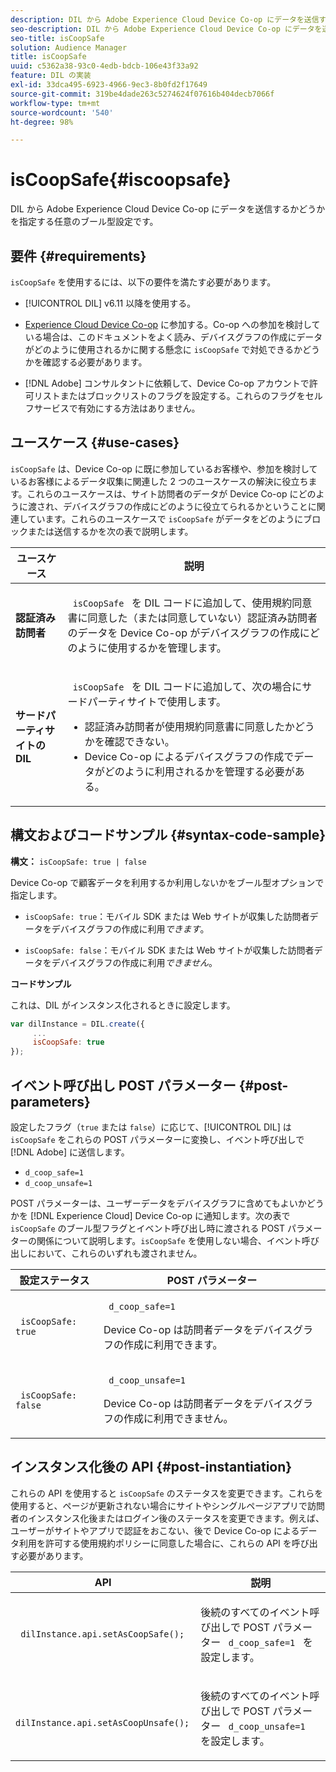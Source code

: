 ```yaml
---
description: DIL から Adobe Experience Cloud Device Co-op にデータを送信するかどうかを指定する任意のブール型設定です。
seo-description: DIL から Adobe Experience Cloud Device Co-op にデータを送信するかどうかを指定する任意のブール型設定です。
seo-title: isCoopSafe
solution: Audience Manager
title: isCoopSafe
uuid: c5362a38-93c0-4edb-bdcb-106e43f33a92
feature: DIL の実装
exl-id: 33dca495-6923-4966-9ec3-8b0fd2f17649
source-git-commit: 319be4dade263c5274624f07616b404decb7066f
workflow-type: tm+mt
source-wordcount: '540'
ht-degree: 98%

---
```


# isCoopSafe{#iscoopsafe}

DIL から Adobe Experience Cloud Device Co-op にデータを送信するかどうかを指定する任意のブール型設定です。

## 要件 {#requirements}

`isCoopSafe` を使用するには、以下の要件を満たす必要があります。

* [!UICONTROL DIL] v6.11 以降を使用する。
* [Experience Cloud Device Co-op](https://experienceleague.adobe.com/docs/device-co-op/using/home.html) に参加する。Co-op への参加を検討している場合は、このドキュメントをよく読み、デバイスグラフの作成にデータがどのように使用されるかに関する懸念に `isCoopSafe` で対処できるかどうかを確認する必要があります。

* [!DNL Adobe] コンサルタントに依頼して、Device Co-op アカウントで許可リストまたはブロックリストのフラグを設定する。これらのフラグをセルフサービスで有効にする方法はありません。

## ユースケース {#use-cases}

`isCoopSafe` は、Device Co-op に既に参加しているお客様や、参加を検討しているお客様によるデータ収集に関連した 2 つのユースケースの解決に役立ちます。これらのユースケースは、サイト訪問者のデータが Device Co-op にどのように渡され、デバイスグラフの作成にどのように役立てられるかということに関連しています。これらのユースケースで `isCoopSafe` がデータをどのようにブロックまたは送信するかを次の表で説明します。

<table id="table_A24C63D2A21F47EDBAC8FA5E7BE888D8"> 
 <thead> 
  <tr> 
   <th colname="col1" class="entry"> ユースケース </th> 
   <th colname="col2" class="entry"> 説明 </th> 
  </tr> 
 </thead>
 <tbody> 
  <tr> 
   <td colname="col1"> <p> <b>認証済み訪問者</b> </p> </td> 
   <td colname="col2"> <p><code> isCoopSafe </code> を <span class="wintitle">DIL</span> コードに追加して、使用規約同意書に同意した（または同意していない）認証済み訪問者のデータを Device Co-op がデバイスグラフの作成にどのように使用するかを管理します。 </p> </td> 
  </tr> 
  <tr> 
   <td colname="col1"> <p> <b>サードパーティサイトの DIL</b> </p> </td> 
   <td colname="col2"> <p><code> isCoopSafe </code> を <span class="wintitle">DIL</span> コードに追加して、次の場合にサードパーティサイトで使用します。 </p> <p> 
     <ul id="ul_C27BB26510314834A2A7CD99D46DA4AC"> 
      <li id="li_4E6AE574F18646F09C0CF4553EEA1A9E">認証済み訪問者が使用規約同意書に同意したかどうかを確認できない。 </li> 
      <li id="li_26D0561BF32B4278B0A6B5082C17FED8">Device Co-op によるデバイスグラフの作成でデータがどのように利用されるかを管理する必要がある。 </li> 
     </ul> </p> </td> 
  </tr> 
 </tbody> 
</table>

## 構文およびコードサンプル {#syntax-code-sample}

**構文：** `isCoopSafe: true | false`

Device Co-op で顧客データを利用するか利用しないかをブール型オプションで指定します。

* `isCoopSafe: true`：モバイル SDK または Web サイトが収集した訪問者データをデバイスグラフの作成に利用&#x200B;*できます*。

* `isCoopSafe: false`：モバイル SDK または Web サイトが収集した訪問者データをデバイスグラフの作成に利用&#x200B;*できません*。

**コードサンプル**

これは、DIL がインスタンス化されるときに設定します。

```js
var dilInstance = DIL.create({ 
     ... 
     isCoopSafe: true 
});
```

## イベント呼び出し POST パラメーター {#post-parameters}

設定したフラグ（`true` または `false`）に応じて、[!UICONTROL DIL] は `isCoopSafe` をこれらの POST パラメーターに変換し、イベント呼び出しで [!DNL Adobe] に送信します。

* `d_coop_safe=1`
* `d_coop_unsafe=1`

POST パラメーターは、ユーザーデータをデバイスグラフに含めてもよいかどうかを [!DNL Experience Cloud] Device Co-op に通知します。次の表で `isCoopSafe` のブール型フラグとイベント呼び出し時に渡される POST パラメーターの関係について説明します。`isCoopSafe` を使用しない場合、イベント呼び出しにおいて、これらのいずれも渡されません。

<table id="table_0A544534CA904F4D9836A34B8C1EACBB"> 
 <thead> 
  <tr> 
   <th colname="col1" class="entry"> 設定ステータス </th> 
   <th colname="col2" class="entry"> POST パラメーター </th> 
  </tr> 
 </thead>
 <tbody> 
  <tr> 
   <td colname="col1"> <p> <code> isCoopSafe: true </code> </p> </td> 
   <td colname="col2"> <p> <code> d_coop_safe=1 </code> </p> <p>Device Co-op は訪問者データをデバイスグラフの作成に利用できます。 </p> </td> 
  </tr> 
  <tr> 
   <td colname="col1"> <p> <code> isCoopSafe: false </code> </p> </td> 
   <td colname="col2"> <p> <code> d_coop_unsafe=1 </code> </p> <p>Device Co-op は訪問者データをデバイスグラフの作成に利用できません。 </p> </td> 
  </tr> 
 </tbody> 
</table>

## インスタンス化後の API {#post-instantiation}

これらの API を使用すると `isCoopSafe` のステータスを変更できます。これらを使用すると、ページが更新されない場合にサイトやシングルページアプリで訪問者のインスタンス化後またはログイン後のステータスを変更できます。例えば、ユーザーがサイトやアプリで認証をおこない、後で Device Co-op によるデータ利用を許可する使用規約ポリシーに同意した場合に、これらの API を呼び出す必要があります。

<table id="table_BAA96B1F82BE48C3A61A1AF1367BA45C"> 
 <thead> 
  <tr> 
   <th colname="col1" class="entry"> API </th> 
   <th colname="col2" class="entry"> 説明 </th> 
  </tr> 
 </thead>
 <tbody> 
  <tr> 
   <td colname="col1"> <p> <code> dilInstance.api.setAsCoopSafe(); </code> </p> </td> 
   <td colname="col2"> <p>後続のすべてのイベント呼び出しで POST パラメーター <code> d_coop_safe=1 </code> を設定します。 </p> </td> 
  </tr> 
  <tr> 
   <td colname="col1"> <p> <code> dilInstance.api.setAsCoopUnsafe(); </code> </p> </td> 
   <td colname="col2"> <p>後続のすべてのイベント呼び出しで POST パラメーター <code> d_coop_unsafe=1 </code> を設定します。 </p> </td> 
  </tr> 
 </tbody> 
</table>

<!-- 

Wiki page https://wiki.corp.adobe.com/x/RCfFTg

 -->
